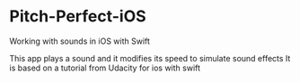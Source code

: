 # Pitch-Perfect-iOS
Working with sounds in iOS with Swift

This app plays a sound and it modifies its speed to simulate sound effects
It is based on a tutorial from Udacity for ios with swift

